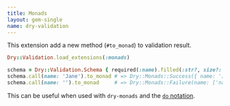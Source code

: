 ```yaml
---
title: Monads
layout: gem-single
name: dry-validation
---
```


This extension add a new method (`#to_monad`) to validation result.

```ruby
Dry::Validation.load_extensions(:monads)

schema = Dry::Validation.Schema { required(:name).filled(:str?, size?: 2..4) }
schema.call(name: 'Jane').to_monad # => Dry::Monads::Success({ name: 'Jane' })
schema.call(name: '').to_monad     # => Dry::Monads::Failure(name: ['name must be filled', 'name length must be within 2 - 4'])
```

This can be useful when used with `dry-monads` and the [`do` notation](/gems/dry-monads/1.0/do-notation).
